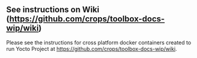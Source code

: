 ## See instructions on Wiki (https://github.com/crops/toolbox-docs-wip/wiki)
Please see the instructions for cross platform docker containers created to run Yocto Project at https://github.com/crops/toolbox-docs-wip/wiki.
